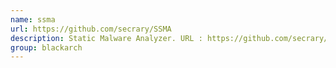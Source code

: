 ```yaml
---
name: ssma
url: https://github.com/secrary/SSMA
description: Static Malware Analyzer. URL : https://github.com/secrary/SSMA Groups : blackarch blackarch-malware
group: blackarch
---
```

